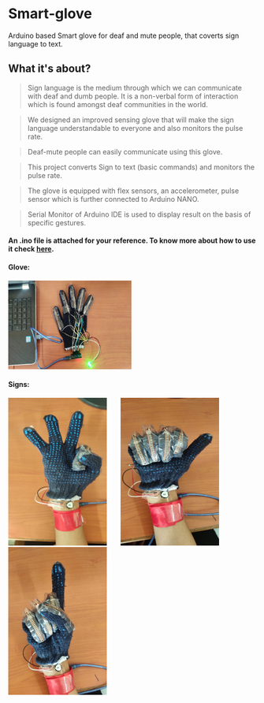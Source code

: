 # Smart-glove
Arduino based Smart glove for deaf and mute people, that coverts sign language to text.

## What it's about?
> Sign language is the medium through which we can communicate with deaf and dumb people. It is a non-verbal form of interaction which is found amongst deaf communities in the world. 

> We designed an improved sensing glove that will make the sign language understandable to everyone and also monitors the pulse rate. 

> Deaf-mute people can easily communicate using this glove. 

> This project converts Sign to text (basic commands) and monitors the pulse rate. 

> The glove is equipped with flex sensors, an accelerometer, pulse sensor which is further connected to Arduino NANO. 

> Serial Monitor of Arduino IDE is used to display result on the basis of specific gestures.

#### An .ino file is attached for your reference. To know more about how to use it check [here](https://file.org/extension/ino).

#### Glove:
<img src="signs/setup.jpeg" height=180 width= 250>

#### Signs: 

<img src="signs/sign-1.jpeg" height=300 width= 200> &nbsp; &nbsp; &nbsp; <img src="signs/sign-2.jpeg" height=300 width= 200> &nbsp; &nbsp; &nbsp; <img src="signs/sign-3.jpeg" height=300 width= 200> &nbsp;
